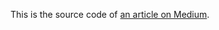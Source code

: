 This is the source code of [an article on Medium](https://medium.com/@nmingaleev/how-to-create-a-split-panel-in-react-part-1-horizontal-d6a021e62db5).

